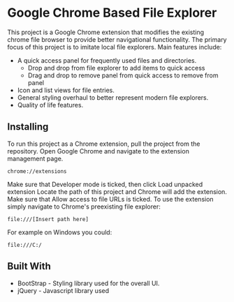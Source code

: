 # Google Chrome Based File Explorer

This project is a Google Chrome extension that modifies the existing chrome file browser to provide better navigational functionality. The primary focus of this project is to imitate local file explorers.
Main features include:
* A quick access panel for frequently used files and directories.
    * Drop and drop from file explorer to add items to quick access
    * Drag and drop to remove panel from quick access to remove from panel
* Icon and list views for file entries.
* General styling overhaul to better represent modern file explorers.
* Quality of life features.

## Installing

To run this project as a Chrome extension, pull the project from the repository.
Open Google Chrome and navigate to the extension management page.
```
chrome://extensions
```
Make sure that Developer mode is ticked, then click Load unpacked extension
Locate the path of this project and Chrome will add the extension.
Make sure that Allow access to file URLs is ticked.
To use the extension simply navigate to Chrome's preexisting file explorer:
```
file:///[Insert path here]
```
For example on Windows you could:
```
file:///C:/
```

## Built With

* BootStrap - Styling library used for the overall UI.
* jQuery - Javascript library used
